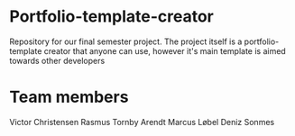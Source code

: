 # Portfolio-template-creator
Repository for our final semester project. The project itself is a portfolio-template creator that anyone can use, however it's main template is aimed towards other developers

# Team members
Victor Christensen
Rasmus Tornby Arendt
Marcus Løbel
Deniz Sonmes
